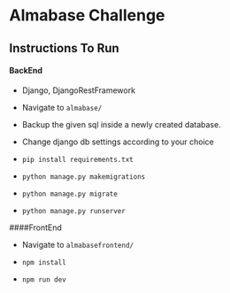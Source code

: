 # Almabase Challenge

## Instructions To Run

#### BackEnd

+ Django, DjangoRestFramework 

+ Navigate to `almabase/`

+ Backup the given sql inside a newly created database.

+ Change django db settings according to your choice

+ `pip install requirements.txt`

+ `python manage.py makemigrations`

+ `python manage.py migrate`

+ `python manage.py runserver`

####FrontEnd 

+ Navigate to `almabasefrontend/`

+ `npm install`

+ `npm run dev`
